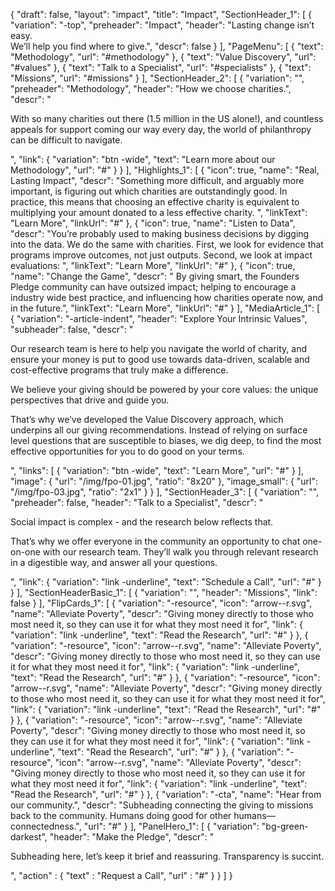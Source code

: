 {
   "draft": false,
   "layout": "impact",
   "title": "Impact",
   "SectionHeader_1": [
    {
      "variation": "-top",
      "preheader": "Impact",
      "header": "Lasting change isn’t easy. <br>We’ll help you find where to give.",
      "descr": false
    }
  ],
  "PageMenu": [
    {
      "text": "Methodology",
      "url": "#methodology"
    },
    {
      "text": "Value Discovery",
      "url": "#values"
    },
    {
      "text": "Talk to a Specialist",
      "url": "#specialists"
    },
    {
      "text": "Missions",
      "url": "#missions"
    }
  ],
  "SectionHeader_2": [
    {
      "variation": "",
      "preheader": "Methodology",
      "header": "How we choose charities.",
      "descr": "<p>With so many charities out there (1.5 million in the US alone!), and countless appeals for support coming our way every day, the world of philanthropy can be difficult to navigate.</p>",
      "link": {
        "variation": "btn -wide",
         "text": "Learn more about our Methodology",
         "url": "#"
      }
    }
  ],
  "Highlights_1": [
    {
      "icon": true,
      "name": "Real, Lasting Impact",
      "descr": "Something more difficult, and arguably more important, is figuring out which charities are outstandingly good. In practice, this means that choosing an effective charity is equivalent to multiplying your amount donated to a less effective charity. ",
      "linkText": "Learn More",
      "linkUrl": "#"
    },
    {
      "icon": true,
      "name": "Listen to Data",
      "descr": "You’re probably used to making business decisions by digging into the data. We do the same with charities. First, we look for evidence that programs improve outcomes, not just outputs. Second, we look at impact evaluations: ",
      "linkText": "Learn More",
      "linkUrl": "#"
    },
    {
      "icon": true,
      "name": "Change the Game",
      "descr": " By giving smart, the Founders Pledge community can have outsized impact; helping to encourage a industry wide best practice, and influencing how charities operate now, and in the future.",
      "linkText": "Learn More",
      "linkUrl": "#"
    }
  ],
  "MediaArticle_1": [
   {
     "variation": "-article-indent",
     "header": "Explore Your Intrinsic Values",
     "subheader": false,
     "descr": "<p>Our research team is here to help you navigate the world of charity, and ensure your money is put to good use towards data-driven, scalable and cost-effective programs that truly make a difference.</p><p>We believe your giving should be powered by your core values: the unique perspectives that drive and guide you. </p><p>That’s why we’ve developed the Value Discovery approach, which underpins all our giving recommendations. Instead of relying on surface level questions that are susceptible to biases, we dig deep, to find the most effective opportunities for you to do good on your terms. </p>",
     "links": [
       {
         "variation": "btn -wide",
         "text": "Learn More",
         "url": "#"
       }
     ],
     "image": {
       "url": "/img/fpo-01.jpg",
       "ratio": "8x20"
     },
     "image_small": {
       "url": "/img/fpo-03.jpg",
       "ratio": "2x1"
     }
   }
 ],
  "SectionHeader_3": [
    {
      "variation": "",
      "preheader": false,
      "header": "Talk to a Specialist",
      "descr": "<p>Social impact is complex - and the research below reflects that.</p><p>That’s why we offer everyone in the community an opportunity to chat one-on-one with our research team. They’ll walk you through relevant research in a digestible way, and answer all your questions.</p>",
      "link": {
        "variation": "link -underline",
         "text": "Schedule a Call",
         "url": "#"
      }
    }
  ],
  "SectionHeaderBasic_1": [
    {
      "variation": "",
      "header": "Missions",
      "link": false
    }
  ],
  "FlipCards_1": [
    {
      "variation": "-resource",
      "icon": "arrow--r.svg",
      "name": "Alleviate Poverty",
      "descr": "Giving money directly to those who most need it, so they can use it for what they most need it for",
      "link": {
        "variation": "link -underline",
         "text": "Read the Research",
         "url": "#"
      }
    },
    {
      "variation": "-resource",
      "icon": "arrow--r.svg",
      "name": "Alleviate Poverty",
      "descr": "Giving money directly to those who most need it, so they can use it for what they most need it for",
      "link": {
        "variation": "link -underline",
         "text": "Read the Research",
         "url": "#"
      }
    },
    {
      "variation": "-resource",
      "icon": "arrow--r.svg",
      "name": "Alleviate Poverty",
      "descr": "Giving money directly to those who most need it, so they can use it for what they most need it for",
      "link": {
        "variation": "link -underline",
         "text": "Read the Research",
         "url": "#"
      }
    },
    {
      "variation": "-resource",
      "icon": "arrow--r.svg",
      "name": "Alleviate Poverty",
      "descr": "Giving money directly to those who most need it, so they can use it for what they most need it for",
      "link": {
        "variation": "link -underline",
         "text": "Read the Research",
         "url": "#"
      }
    },
    {
      "variation": "-resource",
      "icon": "arrow--r.svg",
      "name": "Alleviate Poverty",
      "descr": "Giving money directly to those who most need it, so they can use it for what they most need it for",
      "link": {
        "variation": "link -underline",
         "text": "Read the Research",
         "url": "#"
      }
    },
    {
      "variation": "-cta",
      "name": "Hear from our community.",
      "descr": "Subheading connecting the giving to missions back to the community. Humans doing good for other humans—connectedness.",
      "url": "#"
    }
  ],
  "PanelHero_1": [
      {
         "variation": "bg-green-darkest",
         "header": "Make the Pledge",
         "descr": "<p>Subheading here, let’s keep it brief and reassuring. Transparency is succint.</p>",
         "action" : {
               "text" : "Request a Call",
               "url" : "#"
         }
      }
   ]
}


